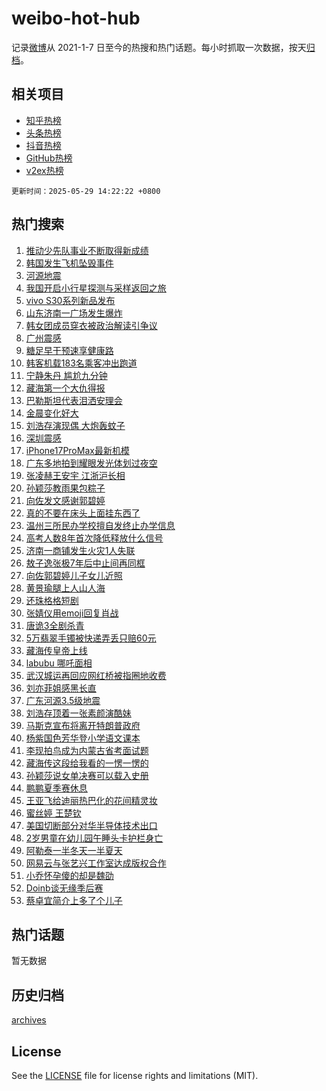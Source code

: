 # weibo-hot-hub

记录[微博](https://www.weibo.com)从 2021-1-7 日至今的热搜和热门话题。每小时抓取一次数据，按天[归档](archives)。

## 相关项目

- [知乎热榜](https://github.com/lonnyzhang423/zhihu-hot-hub)
- [头条热榜](https://github.com/lonnyzhang423/toutiao-hot-hub)
- [抖音热榜](https://github.com/lonnyzhang423/douyin-hot-hub)
- [GitHub热榜](https://github.com/lonnyzhang423/github-hot-hub)
- [v2ex热榜](https://github.com/lonnyzhang423/v2ex-hot-hub)


`更新时间：2025-05-29 14:22:22 +0800`

## 热门搜索

1. [推动少先队事业不断取得新成绩](https://m.weibo.cn/search?containerid=100103type%3D1%26t%3D10%26q%3D%23%E6%8E%A8%E5%8A%A8%E5%B0%91%E5%85%88%E9%98%9F%E4%BA%8B%E4%B8%9A%E4%B8%8D%E6%96%AD%E5%8F%96%E5%BE%97%E6%96%B0%E6%88%90%E7%BB%A9%23&stream_entry_id=51&isnewpage=1&extparam=seat%3D1%26q%3D%2523%25E6%258E%25A8%25E5%258A%25A8%25E5%25B0%2591%25E5%2585%2588%25E9%2598%259F%25E4%25BA%258B%25E4%25B8%259A%25E4%25B8%258D%25E6%2596%25AD%25E5%258F%2596%25E5%25BE%2597%25E6%2596%25B0%25E6%2588%2590%25E7%25BB%25A9%2523%26stream_entry_id%3D51%26c_type%3D51%26dgr%3D0%26cate%3D10103%26filter_type%3Drealtimehot%26pos%3D0%26display_time%3D1748499740%26pre_seqid%3D17484997408710379544847)
1. [韩国发生飞机坠毁事件](https://m.weibo.cn/search?containerid=100103type%3D1%26t%3D10%26q%3D%23%E9%9F%A9%E5%9B%BD%E5%8F%91%E7%94%9F%E9%A3%9E%E6%9C%BA%E5%9D%A0%E6%AF%81%E4%BA%8B%E4%BB%B6%23&stream_entry_id=31&isnewpage=1&extparam=seat%3D1%26flag%3D1%26stream_entry_id%3D31%26lcate%3D5001%26realpos%3D1%26q%3D%2523%25E9%259F%25A9%25E5%259B%25BD%25E5%258F%2591%25E7%2594%259F%25E9%25A3%259E%25E6%259C%25BA%25E5%259D%25A0%25E6%25AF%2581%25E4%25BA%258B%25E4%25BB%25B6%2523%26dgr%3D0%26c_type%3D31%26filter_type%3Drealtimehot%26cate%3D5001%26band_rank%3D1%26pos%3D0%26display_time%3D1748499740%26pre_seqid%3D17484997408710379544847)
1. [河源地震](https://m.weibo.cn/search?containerid=100103type%3D1%26t%3D10%26q%3D%E6%B2%B3%E6%BA%90%E5%9C%B0%E9%9C%87&stream_entry_id=31&isnewpage=1&extparam=seat%3D1%26flag%3D1%26stream_entry_id%3D31%26lcate%3D5001%26realpos%3D2%26q%3D%25E6%25B2%25B3%25E6%25BA%2590%25E5%259C%25B0%25E9%259C%2587%26dgr%3D0%26c_type%3D31%26filter_type%3Drealtimehot%26cate%3D5001%26band_rank%3D2%26pos%3D1%26display_time%3D1748499740%26pre_seqid%3D17484997408710379544847)
1. [我国开启小行星探测与采样返回之旅](https://m.weibo.cn/search?containerid=100103type%3D1%26t%3D10%26q%3D%23%E6%88%91%E5%9B%BD%E5%BC%80%E5%90%AF%E5%B0%8F%E8%A1%8C%E6%98%9F%E6%8E%A2%E6%B5%8B%E4%B8%8E%E9%87%87%E6%A0%B7%E8%BF%94%E5%9B%9E%E4%B9%8B%E6%97%85%23&stream_entry_id=31&isnewpage=1&extparam=seat%3D1%26flag%3D0%26stream_entry_id%3D31%26lcate%3D5001%26realpos%3D3%26q%3D%2523%25E6%2588%2591%25E5%259B%25BD%25E5%25BC%2580%25E5%2590%25AF%25E5%25B0%258F%25E8%25A1%258C%25E6%2598%259F%25E6%258E%25A2%25E6%25B5%258B%25E4%25B8%258E%25E9%2587%2587%25E6%25A0%25B7%25E8%25BF%2594%25E5%259B%259E%25E4%25B9%258B%25E6%2597%2585%2523%26dgr%3D0%26c_type%3D31%26filter_type%3Drealtimehot%26cate%3D5001%26band_rank%3D3%26pos%3D2%26display_time%3D1748499740%26pre_seqid%3D17484997408710379544847)
1. [vivo S30系列新品发布](https://m.weibo.cn/search?containerid=100103type%3D1%26t%3D10%26q%3Dvivo+S30%E7%B3%BB%E5%88%97%E6%96%B0%E5%93%81%E5%8F%91%E5%B8%83&stream_entry_id=31&isnewpage=1&extparam=seat%3D1%26band_rank%3D4%26stream_entry_id%3D31%26lcate%3D5001%26is_ad_pos%3D1%26filter_type%3Drealtimehot%26dgr%3D0%26c_type%3D31%26adid%3D287639%26cate%3D5001%26q%3Dvivo%2520S30%25E7%25B3%25BB%25E5%2588%2597%25E6%2596%25B0%25E5%2593%2581%25E5%258F%2591%25E5%25B8%2583%26pos%3D3%26display_time%3D1748499740%26pre_seqid%3D17484997408710379544847)
1. [山东济南一广场发生爆炸](https://m.weibo.cn/search?containerid=100103type%3D1%26t%3D10%26q%3D%23%E5%B1%B1%E4%B8%9C%E6%B5%8E%E5%8D%97%E4%B8%80%E5%B9%BF%E5%9C%BA%E5%8F%91%E7%94%9F%E7%88%86%E7%82%B8%23&stream_entry_id=31&isnewpage=1&extparam=seat%3D1%26flag%3D0%26stream_entry_id%3D31%26lcate%3D5001%26realpos%3D4%26q%3D%2523%25E5%25B1%25B1%25E4%25B8%259C%25E6%25B5%258E%25E5%258D%2597%25E4%25B8%2580%25E5%25B9%25BF%25E5%259C%25BA%25E5%258F%2591%25E7%2594%259F%25E7%2588%2586%25E7%2582%25B8%2523%26dgr%3D0%26c_type%3D31%26filter_type%3Drealtimehot%26cate%3D5001%26band_rank%3D4%26pos%3D4%26display_time%3D1748499740%26pre_seqid%3D17484997408710379544847)
1. [韩女团成员穿衣被政治解读引争议](https://m.weibo.cn/search?containerid=100103type%3D1%26t%3D10%26q%3D%23%E9%9F%A9%E5%A5%B3%E5%9B%A2%E6%88%90%E5%91%98%E7%A9%BF%E8%A1%A3%E8%A2%AB%E6%94%BF%E6%B2%BB%E8%A7%A3%E8%AF%BB%E5%BC%95%E4%BA%89%E8%AE%AE%23&stream_entry_id=31&isnewpage=1&extparam=seat%3D1%26flag%3D0%26stream_entry_id%3D31%26lcate%3D5001%26realpos%3D5%26q%3D%2523%25E9%259F%25A9%25E5%25A5%25B3%25E5%259B%25A2%25E6%2588%2590%25E5%2591%2598%25E7%25A9%25BF%25E8%25A1%25A3%25E8%25A2%25AB%25E6%2594%25BF%25E6%25B2%25BB%25E8%25A7%25A3%25E8%25AF%25BB%25E5%25BC%2595%25E4%25BA%2589%25E8%25AE%25AE%2523%26dgr%3D0%26c_type%3D31%26filter_type%3Drealtimehot%26cate%3D5001%26band_rank%3D5%26pos%3D5%26display_time%3D1748499740%26pre_seqid%3D17484997408710379544847)
1. [广州震感](https://m.weibo.cn/search?containerid=100103type%3D1%26t%3D10%26q%3D%E5%B9%BF%E5%B7%9E%E9%9C%87%E6%84%9F&stream_entry_id=31&isnewpage=1&extparam=seat%3D1%26flag%3D1%26stream_entry_id%3D31%26lcate%3D5001%26realpos%3D6%26q%3D%25E5%25B9%25BF%25E5%25B7%259E%25E9%259C%2587%25E6%2584%259F%26dgr%3D0%26c_type%3D31%26filter_type%3Drealtimehot%26cate%3D5001%26band_rank%3D6%26pos%3D6%26display_time%3D1748499740%26pre_seqid%3D17484997408710379544847)
1. [糖足早干预速享健康路](https://m.weibo.cn/search?containerid=100103type%3D1%26t%3D10%26q%3D%23%E7%B3%96%E8%B6%B3%E6%97%A9%E5%B9%B2%E9%A2%84%E9%80%9F%E4%BA%AB%E5%81%A5%E5%BA%B7%E8%B7%AF%23&stream_entry_id=31&isnewpage=1&extparam=seat%3D1%26band_rank%3D7%26stream_entry_id%3D31%26lcate%3D5001%26is_ad_pos%3D1%26filter_type%3Drealtimehot%26dgr%3D0%26c_type%3D31%26adid%3D287637%26q%3D%2523%25E7%25B3%2596%25E8%25B6%25B3%25E6%2597%25A9%25E5%25B9%25B2%25E9%25A2%2584%25E9%2580%259F%25E4%25BA%25AB%25E5%2581%25A5%25E5%25BA%25B7%25E8%25B7%25AF%2523%26cate%3D5001%26topic_ad%3D1%26pos%3D7%26display_time%3D1748499740%26pre_seqid%3D17484997408710379544847)
1. [韩客机载183名乘客冲出跑道](https://m.weibo.cn/search?containerid=100103type%3D1%26t%3D10%26q%3D%23%E9%9F%A9%E5%AE%A2%E6%9C%BA%E8%BD%BD183%E5%90%8D%E4%B9%98%E5%AE%A2%E5%86%B2%E5%87%BA%E8%B7%91%E9%81%93%23&stream_entry_id=31&isnewpage=1&extparam=seat%3D1%26flag%3D1%26stream_entry_id%3D31%26lcate%3D5001%26realpos%3D7%26q%3D%2523%25E9%259F%25A9%25E5%25AE%25A2%25E6%259C%25BA%25E8%25BD%25BD183%25E5%2590%258D%25E4%25B9%2598%25E5%25AE%25A2%25E5%2586%25B2%25E5%2587%25BA%25E8%25B7%2591%25E9%2581%2593%2523%26dgr%3D0%26c_type%3D31%26filter_type%3Drealtimehot%26cate%3D5001%26band_rank%3D7%26pos%3D8%26display_time%3D1748499740%26pre_seqid%3D17484997408710379544847)
1. [宁静朱丹 尴尬九分钟](https://m.weibo.cn/search?containerid=100103type%3D1%26t%3D10%26q%3D%E5%AE%81%E9%9D%99%E6%9C%B1%E4%B8%B9+%E5%B0%B4%E5%B0%AC%E4%B9%9D%E5%88%86%E9%92%9F&stream_entry_id=31&isnewpage=1&extparam=seat%3D1%26flag%3D2%26stream_entry_id%3D31%26lcate%3D5001%26realpos%3D8%26q%3D%25E5%25AE%2581%25E9%259D%2599%25E6%259C%25B1%25E4%25B8%25B9%2520%25E5%25B0%25B4%25E5%25B0%25AC%25E4%25B9%259D%25E5%2588%2586%25E9%2592%259F%26dgr%3D0%26c_type%3D31%26filter_type%3Drealtimehot%26cate%3D5001%26band_rank%3D8%26pos%3D9%26display_time%3D1748499740%26pre_seqid%3D17484997408710379544847)
1. [藏海第一个大仇得报](https://m.weibo.cn/search?containerid=100103type%3D1%26t%3D10%26q%3D%23%E8%97%8F%E6%B5%B7%E7%AC%AC%E4%B8%80%E4%B8%AA%E5%A4%A7%E4%BB%87%E5%BE%97%E6%8A%A5%23&stream_entry_id=31&isnewpage=1&extparam=seat%3D1%26flag%3D0%26stream_entry_id%3D31%26lcate%3D5001%26realpos%3D9%26q%3D%2523%25E8%2597%258F%25E6%25B5%25B7%25E7%25AC%25AC%25E4%25B8%2580%25E4%25B8%25AA%25E5%25A4%25A7%25E4%25BB%2587%25E5%25BE%2597%25E6%258A%25A5%2523%26dgr%3D0%26c_type%3D31%26filter_type%3Drealtimehot%26cate%3D5001%26band_rank%3D9%26pos%3D10%26display_time%3D1748499740%26pre_seqid%3D17484997408710379544847)
1. [巴勒斯坦代表泪洒安理会](https://m.weibo.cn/search?containerid=100103type%3D1%26t%3D10%26q%3D%23%E5%B7%B4%E5%8B%92%E6%96%AF%E5%9D%A6%E4%BB%A3%E8%A1%A8%E6%B3%AA%E6%B4%92%E5%AE%89%E7%90%86%E4%BC%9A%23&stream_entry_id=31&isnewpage=1&extparam=seat%3D1%26flag%3D1%26stream_entry_id%3D31%26lcate%3D5001%26realpos%3D10%26q%3D%2523%25E5%25B7%25B4%25E5%258B%2592%25E6%2596%25AF%25E5%259D%25A6%25E4%25BB%25A3%25E8%25A1%25A8%25E6%25B3%25AA%25E6%25B4%2592%25E5%25AE%2589%25E7%2590%2586%25E4%25BC%259A%2523%26dgr%3D0%26c_type%3D31%26filter_type%3Drealtimehot%26cate%3D5001%26band_rank%3D10%26pos%3D11%26display_time%3D1748499740%26pre_seqid%3D17484997408710379544847)
1. [金晨变化好大](https://m.weibo.cn/search?containerid=100103type%3D1%26t%3D10%26q%3D%23%E9%87%91%E6%99%A8%E5%8F%98%E5%8C%96%E5%A5%BD%E5%A4%A7%23&stream_entry_id=31&isnewpage=1&extparam=seat%3D1%26flag%3D1%26stream_entry_id%3D31%26lcate%3D5001%26realpos%3D11%26q%3D%2523%25E9%2587%2591%25E6%2599%25A8%25E5%258F%2598%25E5%258C%2596%25E5%25A5%25BD%25E5%25A4%25A7%2523%26dgr%3D0%26c_type%3D31%26filter_type%3Drealtimehot%26cate%3D5001%26band_rank%3D11%26pos%3D12%26display_time%3D1748499740%26pre_seqid%3D17484997408710379544847)
1. [刘浩存演现偶 大炮轰蚊子](https://m.weibo.cn/search?containerid=100103type%3D1%26t%3D10%26q%3D%E5%88%98%E6%B5%A9%E5%AD%98%E6%BC%94%E7%8E%B0%E5%81%B6+%E5%A4%A7%E7%82%AE%E8%BD%B0%E8%9A%8A%E5%AD%90&stream_entry_id=31&isnewpage=1&extparam=seat%3D1%26flag%3D2%26stream_entry_id%3D31%26lcate%3D5001%26realpos%3D12%26q%3D%25E5%2588%2598%25E6%25B5%25A9%25E5%25AD%2598%25E6%25BC%2594%25E7%258E%25B0%25E5%2581%25B6%2520%25E5%25A4%25A7%25E7%2582%25AE%25E8%25BD%25B0%25E8%259A%258A%25E5%25AD%2590%26dgr%3D0%26c_type%3D31%26filter_type%3Drealtimehot%26cate%3D5001%26band_rank%3D12%26pos%3D13%26display_time%3D1748499740%26pre_seqid%3D17484997408710379544847)
1. [深圳震感](https://m.weibo.cn/search?containerid=100103type%3D1%26t%3D10%26q%3D%E6%B7%B1%E5%9C%B3%E9%9C%87%E6%84%9F&stream_entry_id=31&isnewpage=1&extparam=seat%3D1%26flag%3D1%26stream_entry_id%3D31%26lcate%3D5001%26realpos%3D13%26q%3D%25E6%25B7%25B1%25E5%259C%25B3%25E9%259C%2587%25E6%2584%259F%26dgr%3D0%26c_type%3D31%26filter_type%3Drealtimehot%26cate%3D5001%26band_rank%3D13%26pos%3D14%26display_time%3D1748499740%26pre_seqid%3D17484997408710379544847)
1. [iPhone17ProMax最新机模](https://m.weibo.cn/search?containerid=100103type%3D1%26t%3D10%26q%3D%23iPhone17ProMax%E6%9C%80%E6%96%B0%E6%9C%BA%E6%A8%A1%23&stream_entry_id=31&isnewpage=1&extparam=seat%3D1%26flag%3D2%26stream_entry_id%3D31%26lcate%3D5001%26realpos%3D14%26q%3D%2523iPhone17ProMax%25E6%259C%2580%25E6%2596%25B0%25E6%259C%25BA%25E6%25A8%25A1%2523%26dgr%3D0%26c_type%3D31%26filter_type%3Drealtimehot%26cate%3D5001%26band_rank%3D14%26pos%3D15%26display_time%3D1748499740%26pre_seqid%3D17484997408710379544847)
1. [广东多地拍到耀眼发光体划过夜空](https://m.weibo.cn/search?containerid=100103type%3D1%26t%3D10%26q%3D%23%E5%B9%BF%E4%B8%9C%E5%A4%9A%E5%9C%B0%E6%8B%8D%E5%88%B0%E8%80%80%E7%9C%BC%E5%8F%91%E5%85%89%E4%BD%93%E5%88%92%E8%BF%87%E5%A4%9C%E7%A9%BA%23&stream_entry_id=31&isnewpage=1&extparam=seat%3D1%26flag%3D1%26stream_entry_id%3D31%26lcate%3D5001%26realpos%3D15%26q%3D%2523%25E5%25B9%25BF%25E4%25B8%259C%25E5%25A4%259A%25E5%259C%25B0%25E6%258B%258D%25E5%2588%25B0%25E8%2580%2580%25E7%259C%25BC%25E5%258F%2591%25E5%2585%2589%25E4%25BD%2593%25E5%2588%2592%25E8%25BF%2587%25E5%25A4%259C%25E7%25A9%25BA%2523%26dgr%3D0%26c_type%3D31%26filter_type%3Drealtimehot%26cate%3D5001%26band_rank%3D15%26pos%3D16%26display_time%3D1748499740%26pre_seqid%3D17484997408710379544847)
1. [张凌赫王安宇 江浙沪长相](https://m.weibo.cn/search?containerid=100103type%3D1%26t%3D10%26q%3D%E5%BC%A0%E5%87%8C%E8%B5%AB%E7%8E%8B%E5%AE%89%E5%AE%87+%E6%B1%9F%E6%B5%99%E6%B2%AA%E9%95%BF%E7%9B%B8&stream_entry_id=31&isnewpage=1&extparam=seat%3D1%26flag%3D1%26stream_entry_id%3D31%26lcate%3D5001%26realpos%3D16%26q%3D%25E5%25BC%25A0%25E5%2587%258C%25E8%25B5%25AB%25E7%258E%258B%25E5%25AE%2589%25E5%25AE%2587%2520%25E6%25B1%259F%25E6%25B5%2599%25E6%25B2%25AA%25E9%2595%25BF%25E7%259B%25B8%26dgr%3D0%26c_type%3D31%26filter_type%3Drealtimehot%26cate%3D5001%26band_rank%3D16%26pos%3D17%26display_time%3D1748499740%26pre_seqid%3D17484997408710379544847)
1. [孙颖莎教雨果包粽子](https://m.weibo.cn/search?containerid=100103type%3D1%26t%3D10%26q%3D%23%E5%AD%99%E9%A2%96%E8%8E%8E%E6%95%99%E9%9B%A8%E6%9E%9C%E5%8C%85%E7%B2%BD%E5%AD%90%23&stream_entry_id=31&isnewpage=1&extparam=seat%3D1%26flag%3D1%26stream_entry_id%3D31%26lcate%3D5001%26realpos%3D17%26q%3D%2523%25E5%25AD%2599%25E9%25A2%2596%25E8%258E%258E%25E6%2595%2599%25E9%259B%25A8%25E6%259E%259C%25E5%258C%2585%25E7%25B2%25BD%25E5%25AD%2590%2523%26dgr%3D0%26c_type%3D31%26filter_type%3Drealtimehot%26cate%3D5001%26band_rank%3D17%26pos%3D18%26display_time%3D1748499740%26pre_seqid%3D17484997408710379544847)
1. [向佐发文感谢郭碧婷](https://m.weibo.cn/search?containerid=100103type%3D1%26t%3D10%26q%3D%E5%90%91%E4%BD%90%E5%8F%91%E6%96%87%E6%84%9F%E8%B0%A2%E9%83%AD%E7%A2%A7%E5%A9%B7&stream_entry_id=31&isnewpage=1&extparam=seat%3D1%26flag%3D0%26stream_entry_id%3D31%26lcate%3D5001%26realpos%3D18%26q%3D%25E5%2590%2591%25E4%25BD%2590%25E5%258F%2591%25E6%2596%2587%25E6%2584%259F%25E8%25B0%25A2%25E9%2583%25AD%25E7%25A2%25A7%25E5%25A9%25B7%26dgr%3D0%26c_type%3D31%26filter_type%3Drealtimehot%26cate%3D5001%26band_rank%3D18%26pos%3D19%26display_time%3D1748499740%26pre_seqid%3D17484997408710379544847)
1. [真的不要在床头上面挂东西了](https://m.weibo.cn/search?containerid=100103type%3D1%26t%3D10%26q%3D%E7%9C%9F%E7%9A%84%E4%B8%8D%E8%A6%81%E5%9C%A8%E5%BA%8A%E5%A4%B4%E4%B8%8A%E9%9D%A2%E6%8C%82%E4%B8%9C%E8%A5%BF%E4%BA%86&stream_entry_id=31&isnewpage=1&extparam=seat%3D1%26flag%3D1%26stream_entry_id%3D31%26lcate%3D5001%26realpos%3D19%26q%3D%25E7%259C%259F%25E7%259A%2584%25E4%25B8%258D%25E8%25A6%2581%25E5%259C%25A8%25E5%25BA%258A%25E5%25A4%25B4%25E4%25B8%258A%25E9%259D%25A2%25E6%258C%2582%25E4%25B8%259C%25E8%25A5%25BF%25E4%25BA%2586%26dgr%3D0%26c_type%3D31%26filter_type%3Drealtimehot%26cate%3D5001%26band_rank%3D19%26pos%3D20%26display_time%3D1748499740%26pre_seqid%3D17484997408710379544847)
1. [温州三所民办学校擅自发终止办学信息](https://m.weibo.cn/search?containerid=100103type%3D1%26t%3D10%26q%3D%23%E6%B8%A9%E5%B7%9E%E4%B8%89%E6%89%80%E6%B0%91%E5%8A%9E%E5%AD%A6%E6%A0%A1%E6%93%85%E8%87%AA%E5%8F%91%E7%BB%88%E6%AD%A2%E5%8A%9E%E5%AD%A6%E4%BF%A1%E6%81%AF%23&stream_entry_id=31&isnewpage=1&extparam=seat%3D1%26flag%3D1%26stream_entry_id%3D31%26lcate%3D5001%26realpos%3D20%26q%3D%2523%25E6%25B8%25A9%25E5%25B7%259E%25E4%25B8%2589%25E6%2589%2580%25E6%25B0%2591%25E5%258A%259E%25E5%25AD%25A6%25E6%25A0%25A1%25E6%2593%2585%25E8%2587%25AA%25E5%258F%2591%25E7%25BB%2588%25E6%25AD%25A2%25E5%258A%259E%25E5%25AD%25A6%25E4%25BF%25A1%25E6%2581%25AF%2523%26dgr%3D0%26c_type%3D31%26filter_type%3Drealtimehot%26cate%3D5001%26band_rank%3D20%26pos%3D21%26display_time%3D1748499740%26pre_seqid%3D17484997408710379544847)
1. [高考人数8年首次降低释放什么信号](https://m.weibo.cn/search?containerid=100103type%3D1%26t%3D10%26q%3D%23%E9%AB%98%E8%80%83%E4%BA%BA%E6%95%B08%E5%B9%B4%E9%A6%96%E6%AC%A1%E9%99%8D%E4%BD%8E%E9%87%8A%E6%94%BE%E4%BB%80%E4%B9%88%E4%BF%A1%E5%8F%B7%23&stream_entry_id=31&isnewpage=1&extparam=seat%3D1%26flag%3D0%26stream_entry_id%3D31%26lcate%3D5001%26realpos%3D21%26q%3D%2523%25E9%25AB%2598%25E8%2580%2583%25E4%25BA%25BA%25E6%2595%25B08%25E5%25B9%25B4%25E9%25A6%2596%25E6%25AC%25A1%25E9%2599%258D%25E4%25BD%258E%25E9%2587%258A%25E6%2594%25BE%25E4%25BB%2580%25E4%25B9%2588%25E4%25BF%25A1%25E5%258F%25B7%2523%26dgr%3D0%26c_type%3D31%26filter_type%3Drealtimehot%26cate%3D5001%26band_rank%3D21%26pos%3D22%26display_time%3D1748499740%26pre_seqid%3D17484997408710379544847)
1. [济南一商铺发生火灾1人失联](https://m.weibo.cn/search?containerid=100103type%3D1%26t%3D10%26q%3D%23%E6%B5%8E%E5%8D%97%E4%B8%80%E5%95%86%E9%93%BA%E5%8F%91%E7%94%9F%E7%81%AB%E7%81%BE1%E4%BA%BA%E5%A4%B1%E8%81%94%23&stream_entry_id=31&isnewpage=1&extparam=seat%3D1%26flag%3D1%26stream_entry_id%3D31%26lcate%3D5001%26realpos%3D22%26q%3D%2523%25E6%25B5%258E%25E5%258D%2597%25E4%25B8%2580%25E5%2595%2586%25E9%2593%25BA%25E5%258F%2591%25E7%2594%259F%25E7%2581%25AB%25E7%2581%25BE1%25E4%25BA%25BA%25E5%25A4%25B1%25E8%2581%2594%2523%26dgr%3D0%26c_type%3D31%26filter_type%3Drealtimehot%26cate%3D5001%26band_rank%3D22%26pos%3D23%26display_time%3D1748499740%26pre_seqid%3D17484997408710379544847)
1. [敖子逸张极7年后中止间再同框](https://m.weibo.cn/search?containerid=100103type%3D1%26t%3D10%26q%3D%E6%95%96%E5%AD%90%E9%80%B8%E5%BC%A0%E6%9E%817%E5%B9%B4%E5%90%8E%E4%B8%AD%E6%AD%A2%E9%97%B4%E5%86%8D%E5%90%8C%E6%A1%86&stream_entry_id=31&isnewpage=1&extparam=seat%3D1%26flag%3D1%26stream_entry_id%3D31%26lcate%3D5001%26realpos%3D23%26q%3D%25E6%2595%2596%25E5%25AD%2590%25E9%2580%25B8%25E5%25BC%25A0%25E6%259E%25817%25E5%25B9%25B4%25E5%2590%258E%25E4%25B8%25AD%25E6%25AD%25A2%25E9%2597%25B4%25E5%2586%258D%25E5%2590%258C%25E6%25A1%2586%26dgr%3D0%26c_type%3D31%26filter_type%3Drealtimehot%26cate%3D5001%26band_rank%3D23%26pos%3D24%26display_time%3D1748499740%26pre_seqid%3D17484997408710379544847)
1. [向佐郭碧婷儿子女儿近照](https://m.weibo.cn/search?containerid=100103type%3D1%26t%3D10%26q%3D%E5%90%91%E4%BD%90%E9%83%AD%E7%A2%A7%E5%A9%B7%E5%84%BF%E5%AD%90%E5%A5%B3%E5%84%BF%E8%BF%91%E7%85%A7&stream_entry_id=31&isnewpage=1&extparam=seat%3D1%26flag%3D1%26stream_entry_id%3D31%26lcate%3D5001%26realpos%3D24%26q%3D%25E5%2590%2591%25E4%25BD%2590%25E9%2583%25AD%25E7%25A2%25A7%25E5%25A9%25B7%25E5%2584%25BF%25E5%25AD%2590%25E5%25A5%25B3%25E5%2584%25BF%25E8%25BF%2591%25E7%2585%25A7%26dgr%3D0%26c_type%3D31%26filter_type%3Drealtimehot%26cate%3D5001%26band_rank%3D24%26pos%3D25%26display_time%3D1748499740%26pre_seqid%3D17484997408710379544847)
1. [黄景瑜腿上人山人海](https://m.weibo.cn/search?containerid=100103type%3D1%26t%3D10%26q%3D%E9%BB%84%E6%99%AF%E7%91%9C%E8%85%BF%E4%B8%8A%E4%BA%BA%E5%B1%B1%E4%BA%BA%E6%B5%B7&stream_entry_id=31&isnewpage=1&extparam=seat%3D1%26flag%3D1%26stream_entry_id%3D31%26lcate%3D5001%26realpos%3D25%26q%3D%25E9%25BB%2584%25E6%2599%25AF%25E7%2591%259C%25E8%2585%25BF%25E4%25B8%258A%25E4%25BA%25BA%25E5%25B1%25B1%25E4%25BA%25BA%25E6%25B5%25B7%26dgr%3D0%26c_type%3D31%26filter_type%3Drealtimehot%26cate%3D5001%26band_rank%3D25%26pos%3D26%26display_time%3D1748499740%26pre_seqid%3D17484997408710379544847)
1. [还珠格格短剧](https://m.weibo.cn/search?containerid=100103type%3D1%26t%3D10%26q%3D%E8%BF%98%E7%8F%A0%E6%A0%BC%E6%A0%BC%E7%9F%AD%E5%89%A7&stream_entry_id=31&isnewpage=1&extparam=seat%3D1%26flag%3D0%26stream_entry_id%3D31%26lcate%3D5001%26realpos%3D26%26q%3D%25E8%25BF%2598%25E7%258F%25A0%25E6%25A0%25BC%25E6%25A0%25BC%25E7%259F%25AD%25E5%2589%25A7%26dgr%3D0%26c_type%3D31%26filter_type%3Drealtimehot%26cate%3D5001%26band_rank%3D26%26pos%3D27%26display_time%3D1748499740%26pre_seqid%3D17484997408710379544847)
1. [张婧仪用emoji回复肖战](https://m.weibo.cn/search?containerid=100103type%3D1%26t%3D10%26q%3D%23%E5%BC%A0%E5%A9%A7%E4%BB%AA%E7%94%A8emoji%E5%9B%9E%E5%A4%8D%E8%82%96%E6%88%98%23&stream_entry_id=31&isnewpage=1&extparam=seat%3D1%26flag%3D0%26stream_entry_id%3D31%26lcate%3D5001%26realpos%3D27%26q%3D%2523%25E5%25BC%25A0%25E5%25A9%25A7%25E4%25BB%25AA%25E7%2594%25A8emoji%25E5%259B%259E%25E5%25A4%258D%25E8%2582%2596%25E6%2588%2598%2523%26dgr%3D0%26c_type%3D31%26filter_type%3Drealtimehot%26cate%3D5001%26band_rank%3D27%26pos%3D28%26display_time%3D1748499740%26pre_seqid%3D17484997408710379544847)
1. [唐诡3全剧杀青](https://m.weibo.cn/search?containerid=100103type%3D1%26t%3D10%26q%3D%23%E5%94%90%E8%AF%A13%E5%85%A8%E5%89%A7%E6%9D%80%E9%9D%92%23&stream_entry_id=31&isnewpage=1&extparam=seat%3D1%26flag%3D1%26stream_entry_id%3D31%26lcate%3D5001%26realpos%3D28%26q%3D%2523%25E5%2594%2590%25E8%25AF%25A13%25E5%2585%25A8%25E5%2589%25A7%25E6%259D%2580%25E9%259D%2592%2523%26dgr%3D0%26c_type%3D31%26filter_type%3Drealtimehot%26cate%3D5001%26band_rank%3D28%26pos%3D29%26display_time%3D1748499740%26pre_seqid%3D17484997408710379544847)
1. [5万翡翠手镯被快递弄丢只赔60元](https://m.weibo.cn/search?containerid=100103type%3D1%26t%3D10%26q%3D%235%E4%B8%87%E7%BF%A1%E7%BF%A0%E6%89%8B%E9%95%AF%E8%A2%AB%E5%BF%AB%E9%80%92%E5%BC%84%E4%B8%A2%E5%8F%AA%E8%B5%9460%E5%85%83%23&stream_entry_id=31&isnewpage=1&extparam=seat%3D1%26flag%3D1%26stream_entry_id%3D31%26lcate%3D5001%26realpos%3D29%26q%3D%25235%25E4%25B8%2587%25E7%25BF%25A1%25E7%25BF%25A0%25E6%2589%258B%25E9%2595%25AF%25E8%25A2%25AB%25E5%25BF%25AB%25E9%2580%2592%25E5%25BC%2584%25E4%25B8%25A2%25E5%258F%25AA%25E8%25B5%259460%25E5%2585%2583%2523%26dgr%3D0%26c_type%3D31%26filter_type%3Drealtimehot%26cate%3D5001%26band_rank%3D29%26pos%3D30%26display_time%3D1748499740%26pre_seqid%3D17484997408710379544847)
1. [藏海传皇帝上线](https://m.weibo.cn/search?containerid=100103type%3D1%26t%3D10%26q%3D%23%E8%97%8F%E6%B5%B7%E4%BC%A0%E7%9A%87%E5%B8%9D%E4%B8%8A%E7%BA%BF%23&stream_entry_id=31&isnewpage=1&extparam=seat%3D1%26flag%3D1%26stream_entry_id%3D31%26lcate%3D5001%26realpos%3D30%26q%3D%2523%25E8%2597%258F%25E6%25B5%25B7%25E4%25BC%25A0%25E7%259A%2587%25E5%25B8%259D%25E4%25B8%258A%25E7%25BA%25BF%2523%26dgr%3D0%26c_type%3D31%26filter_type%3Drealtimehot%26cate%3D5001%26band_rank%3D30%26pos%3D31%26display_time%3D1748499740%26pre_seqid%3D17484997408710379544847)
1. [labubu 哪吒面相](https://m.weibo.cn/search?containerid=100103type%3D1%26t%3D10%26q%3Dlabubu+%E5%93%AA%E5%90%92%E9%9D%A2%E7%9B%B8&stream_entry_id=31&isnewpage=1&extparam=seat%3D1%26flag%3D0%26stream_entry_id%3D31%26lcate%3D5001%26realpos%3D31%26q%3Dlabubu%2520%25E5%2593%25AA%25E5%2590%2592%25E9%259D%25A2%25E7%259B%25B8%26dgr%3D0%26c_type%3D31%26filter_type%3Drealtimehot%26cate%3D5001%26band_rank%3D31%26pos%3D32%26display_time%3D1748499740%26pre_seqid%3D17484997408710379544847)
1. [武汉城运再回应网红桥被指圈地收费](https://m.weibo.cn/search?containerid=100103type%3D1%26t%3D10%26q%3D%23%E6%AD%A6%E6%B1%89%E5%9F%8E%E8%BF%90%E5%86%8D%E5%9B%9E%E5%BA%94%E7%BD%91%E7%BA%A2%E6%A1%A5%E8%A2%AB%E6%8C%87%E5%9C%88%E5%9C%B0%E6%94%B6%E8%B4%B9%23&stream_entry_id=31&isnewpage=1&extparam=seat%3D1%26flag%3D1%26stream_entry_id%3D31%26lcate%3D5001%26realpos%3D32%26q%3D%2523%25E6%25AD%25A6%25E6%25B1%2589%25E5%259F%258E%25E8%25BF%2590%25E5%2586%258D%25E5%259B%259E%25E5%25BA%2594%25E7%25BD%2591%25E7%25BA%25A2%25E6%25A1%25A5%25E8%25A2%25AB%25E6%258C%2587%25E5%259C%2588%25E5%259C%25B0%25E6%2594%25B6%25E8%25B4%25B9%2523%26dgr%3D0%26c_type%3D31%26filter_type%3Drealtimehot%26cate%3D5001%26band_rank%3D32%26pos%3D33%26display_time%3D1748499740%26pre_seqid%3D17484997408710379544847)
1. [刘亦菲姐感黑长直](https://m.weibo.cn/search?containerid=100103type%3D1%26t%3D10%26q%3D%23%E5%88%98%E4%BA%A6%E8%8F%B2%E5%A7%90%E6%84%9F%E9%BB%91%E9%95%BF%E7%9B%B4%23&stream_entry_id=31&isnewpage=1&extparam=seat%3D1%26flag%3D1%26stream_entry_id%3D31%26lcate%3D5001%26realpos%3D33%26q%3D%2523%25E5%2588%2598%25E4%25BA%25A6%25E8%258F%25B2%25E5%25A7%2590%25E6%2584%259F%25E9%25BB%2591%25E9%2595%25BF%25E7%259B%25B4%2523%26dgr%3D0%26c_type%3D31%26filter_type%3Drealtimehot%26cate%3D5001%26band_rank%3D33%26pos%3D34%26display_time%3D1748499740%26pre_seqid%3D17484997408710379544847)
1. [广东河源3.5级地震](https://m.weibo.cn/search?containerid=100103type%3D1%26t%3D10%26q%3D%23%E5%B9%BF%E4%B8%9C%E6%B2%B3%E6%BA%903.5%E7%BA%A7%E5%9C%B0%E9%9C%87%23&stream_entry_id=31&isnewpage=1&extparam=seat%3D1%26flag%3D1%26stream_entry_id%3D31%26lcate%3D5001%26realpos%3D34%26q%3D%2523%25E5%25B9%25BF%25E4%25B8%259C%25E6%25B2%25B3%25E6%25BA%25903.5%25E7%25BA%25A7%25E5%259C%25B0%25E9%259C%2587%2523%26dgr%3D0%26c_type%3D31%26filter_type%3Drealtimehot%26cate%3D5001%26band_rank%3D34%26pos%3D35%26display_time%3D1748499740%26pre_seqid%3D17484997408710379544847)
1. [刘浩存顶着一张素颜演酷妹](https://m.weibo.cn/search?containerid=100103type%3D1%26t%3D10%26q%3D%E5%88%98%E6%B5%A9%E5%AD%98%E9%A1%B6%E7%9D%80%E4%B8%80%E5%BC%A0%E7%B4%A0%E9%A2%9C%E6%BC%94%E9%85%B7%E5%A6%B9&stream_entry_id=31&isnewpage=1&extparam=seat%3D1%26flag%3D0%26stream_entry_id%3D31%26lcate%3D5001%26realpos%3D35%26q%3D%25E5%2588%2598%25E6%25B5%25A9%25E5%25AD%2598%25E9%25A1%25B6%25E7%259D%2580%25E4%25B8%2580%25E5%25BC%25A0%25E7%25B4%25A0%25E9%25A2%259C%25E6%25BC%2594%25E9%2585%25B7%25E5%25A6%25B9%26dgr%3D0%26c_type%3D31%26filter_type%3Drealtimehot%26cate%3D5001%26band_rank%3D35%26pos%3D36%26display_time%3D1748499740%26pre_seqid%3D17484997408710379544847)
1. [马斯克宣布将离开特朗普政府](https://m.weibo.cn/search?containerid=100103type%3D1%26t%3D10%26q%3D%23%E9%A9%AC%E6%96%AF%E5%85%8B%E5%AE%A3%E5%B8%83%E5%B0%86%E7%A6%BB%E5%BC%80%E7%89%B9%E6%9C%97%E6%99%AE%E6%94%BF%E5%BA%9C%23&stream_entry_id=31&isnewpage=1&extparam=seat%3D1%26flag%3D0%26stream_entry_id%3D31%26lcate%3D5001%26realpos%3D36%26q%3D%2523%25E9%25A9%25AC%25E6%2596%25AF%25E5%2585%258B%25E5%25AE%25A3%25E5%25B8%2583%25E5%25B0%2586%25E7%25A6%25BB%25E5%25BC%2580%25E7%2589%25B9%25E6%259C%2597%25E6%2599%25AE%25E6%2594%25BF%25E5%25BA%259C%2523%26dgr%3D0%26c_type%3D31%26filter_type%3Drealtimehot%26cate%3D5001%26band_rank%3D36%26pos%3D37%26display_time%3D1748499740%26pre_seqid%3D17484997408710379544847)
1. [杨紫国色芳华登小学语文课本](https://m.weibo.cn/search?containerid=100103type%3D1%26t%3D10%26q%3D%23%E6%9D%A8%E7%B4%AB%E5%9B%BD%E8%89%B2%E8%8A%B3%E5%8D%8E%E7%99%BB%E5%B0%8F%E5%AD%A6%E8%AF%AD%E6%96%87%E8%AF%BE%E6%9C%AC%23&stream_entry_id=31&isnewpage=1&extparam=seat%3D1%26flag%3D0%26stream_entry_id%3D31%26lcate%3D5001%26realpos%3D37%26q%3D%2523%25E6%259D%25A8%25E7%25B4%25AB%25E5%259B%25BD%25E8%2589%25B2%25E8%258A%25B3%25E5%258D%258E%25E7%2599%25BB%25E5%25B0%258F%25E5%25AD%25A6%25E8%25AF%25AD%25E6%2596%2587%25E8%25AF%25BE%25E6%259C%25AC%2523%26dgr%3D0%26c_type%3D31%26filter_type%3Drealtimehot%26cate%3D5001%26band_rank%3D37%26pos%3D38%26display_time%3D1748499740%26pre_seqid%3D17484997408710379544847)
1. [李现拍鸟成为内蒙古省考面试题](https://m.weibo.cn/search?containerid=100103type%3D1%26t%3D10%26q%3D%E6%9D%8E%E7%8E%B0%E6%8B%8D%E9%B8%9F%E6%88%90%E4%B8%BA%E5%86%85%E8%92%99%E5%8F%A4%E7%9C%81%E8%80%83%E9%9D%A2%E8%AF%95%E9%A2%98&stream_entry_id=31&isnewpage=1&extparam=seat%3D1%26flag%3D1%26stream_entry_id%3D31%26lcate%3D5001%26realpos%3D38%26q%3D%25E6%259D%258E%25E7%258E%25B0%25E6%258B%258D%25E9%25B8%259F%25E6%2588%2590%25E4%25B8%25BA%25E5%2586%2585%25E8%2592%2599%25E5%258F%25A4%25E7%259C%2581%25E8%2580%2583%25E9%259D%25A2%25E8%25AF%2595%25E9%25A2%2598%26dgr%3D0%26c_type%3D31%26filter_type%3Drealtimehot%26cate%3D5001%26band_rank%3D38%26pos%3D39%26display_time%3D1748499740%26pre_seqid%3D17484997408710379544847)
1. [藏海传这段给我看的一愣一愣的](https://m.weibo.cn/search?containerid=100103type%3D1%26t%3D10%26q%3D%E8%97%8F%E6%B5%B7%E4%BC%A0%E8%BF%99%E6%AE%B5%E7%BB%99%E6%88%91%E7%9C%8B%E7%9A%84%E4%B8%80%E6%84%A3%E4%B8%80%E6%84%A3%E7%9A%84&stream_entry_id=31&isnewpage=1&extparam=seat%3D1%26flag%3D1%26stream_entry_id%3D31%26lcate%3D5001%26realpos%3D39%26q%3D%25E8%2597%258F%25E6%25B5%25B7%25E4%25BC%25A0%25E8%25BF%2599%25E6%25AE%25B5%25E7%25BB%2599%25E6%2588%2591%25E7%259C%258B%25E7%259A%2584%25E4%25B8%2580%25E6%2584%25A3%25E4%25B8%2580%25E6%2584%25A3%25E7%259A%2584%26dgr%3D0%26c_type%3D31%26filter_type%3Drealtimehot%26cate%3D5001%26band_rank%3D39%26pos%3D40%26display_time%3D1748499740%26pre_seqid%3D17484997408710379544847)
1. [孙颖莎说女单决赛可以载入史册](https://m.weibo.cn/search?containerid=100103type%3D1%26t%3D10%26q%3D%23%E5%AD%99%E9%A2%96%E8%8E%8E%E8%AF%B4%E5%A5%B3%E5%8D%95%E5%86%B3%E8%B5%9B%E5%8F%AF%E4%BB%A5%E8%BD%BD%E5%85%A5%E5%8F%B2%E5%86%8C%23&stream_entry_id=31&isnewpage=1&extparam=seat%3D1%26flag%3D1%26stream_entry_id%3D31%26lcate%3D5001%26realpos%3D40%26q%3D%2523%25E5%25AD%2599%25E9%25A2%2596%25E8%258E%258E%25E8%25AF%25B4%25E5%25A5%25B3%25E5%258D%2595%25E5%2586%25B3%25E8%25B5%259B%25E5%258F%25AF%25E4%25BB%25A5%25E8%25BD%25BD%25E5%2585%25A5%25E5%258F%25B2%25E5%2586%258C%2523%26dgr%3D0%26c_type%3D31%26filter_type%3Drealtimehot%26cate%3D5001%26band_rank%3D40%26pos%3D41%26display_time%3D1748499740%26pre_seqid%3D17484997408710379544847)
1. [鹏鹏夏季赛休息](https://m.weibo.cn/search?containerid=100103type%3D1%26t%3D10%26q%3D%23%E9%B9%8F%E9%B9%8F%E5%A4%8F%E5%AD%A3%E8%B5%9B%E4%BC%91%E6%81%AF%23&stream_entry_id=31&isnewpage=1&extparam=seat%3D1%26flag%3D1%26stream_entry_id%3D31%26lcate%3D5001%26realpos%3D41%26q%3D%2523%25E9%25B9%258F%25E9%25B9%258F%25E5%25A4%258F%25E5%25AD%25A3%25E8%25B5%259B%25E4%25BC%2591%25E6%2581%25AF%2523%26dgr%3D0%26c_type%3D31%26filter_type%3Drealtimehot%26cate%3D5001%26band_rank%3D41%26pos%3D42%26display_time%3D1748499740%26pre_seqid%3D17484997408710379544847)
1. [王亚飞给迪丽热巴化的花间精灵妆](https://m.weibo.cn/search?containerid=100103type%3D1%26t%3D10%26q%3D%23%E7%8E%8B%E4%BA%9A%E9%A3%9E%E7%BB%99%E8%BF%AA%E4%B8%BD%E7%83%AD%E5%B7%B4%E5%8C%96%E7%9A%84%E8%8A%B1%E9%97%B4%E7%B2%BE%E7%81%B5%E5%A6%86%23&stream_entry_id=31&isnewpage=1&extparam=seat%3D1%26flag%3D1%26stream_entry_id%3D31%26lcate%3D5001%26realpos%3D42%26q%3D%2523%25E7%258E%258B%25E4%25BA%259A%25E9%25A3%259E%25E7%25BB%2599%25E8%25BF%25AA%25E4%25B8%25BD%25E7%2583%25AD%25E5%25B7%25B4%25E5%258C%2596%25E7%259A%2584%25E8%258A%25B1%25E9%2597%25B4%25E7%25B2%25BE%25E7%2581%25B5%25E5%25A6%2586%2523%26dgr%3D0%26c_type%3D31%26filter_type%3Drealtimehot%26cate%3D5001%26band_rank%3D42%26pos%3D43%26display_time%3D1748499740%26pre_seqid%3D17484997408710379544847)
1. [蜜丝婷 王楚钦](https://m.weibo.cn/search?containerid=100103type%3D1%26t%3D10%26q%3D%E8%9C%9C%E4%B8%9D%E5%A9%B7+%E7%8E%8B%E6%A5%9A%E9%92%A6&stream_entry_id=31&isnewpage=1&extparam=seat%3D1%26flag%3D0%26stream_entry_id%3D31%26lcate%3D5001%26realpos%3D43%26q%3D%25E8%259C%259C%25E4%25B8%259D%25E5%25A9%25B7%2520%25E7%258E%258B%25E6%25A5%259A%25E9%2592%25A6%26dgr%3D0%26c_type%3D31%26filter_type%3Drealtimehot%26cate%3D5001%26band_rank%3D43%26pos%3D44%26display_time%3D1748499740%26pre_seqid%3D17484997408710379544847)
1. [美国切断部分对华半导体技术出口](https://m.weibo.cn/search?containerid=100103type%3D1%26t%3D10%26q%3D%23%E7%BE%8E%E5%9B%BD%E5%88%87%E6%96%AD%E9%83%A8%E5%88%86%E5%AF%B9%E5%8D%8E%E5%8D%8A%E5%AF%BC%E4%BD%93%E6%8A%80%E6%9C%AF%E5%87%BA%E5%8F%A3%23&stream_entry_id=31&isnewpage=1&extparam=seat%3D1%26flag%3D1%26stream_entry_id%3D31%26lcate%3D5001%26realpos%3D44%26q%3D%2523%25E7%25BE%258E%25E5%259B%25BD%25E5%2588%2587%25E6%2596%25AD%25E9%2583%25A8%25E5%2588%2586%25E5%25AF%25B9%25E5%258D%258E%25E5%258D%258A%25E5%25AF%25BC%25E4%25BD%2593%25E6%258A%2580%25E6%259C%25AF%25E5%2587%25BA%25E5%258F%25A3%2523%26dgr%3D0%26c_type%3D31%26filter_type%3Drealtimehot%26cate%3D5001%26band_rank%3D44%26pos%3D45%26display_time%3D1748499740%26pre_seqid%3D17484997408710379544847)
1. [2岁男童在幼儿园午睡头卡护栏身亡](https://m.weibo.cn/search?containerid=100103type%3D1%26t%3D10%26q%3D%232%E5%B2%81%E7%94%B7%E7%AB%A5%E5%9C%A8%E5%B9%BC%E5%84%BF%E5%9B%AD%E5%8D%88%E7%9D%A1%E5%A4%B4%E5%8D%A1%E6%8A%A4%E6%A0%8F%E8%BA%AB%E4%BA%A1%23&stream_entry_id=31&isnewpage=1&extparam=seat%3D1%26flag%3D0%26stream_entry_id%3D31%26lcate%3D5001%26realpos%3D45%26q%3D%25232%25E5%25B2%2581%25E7%2594%25B7%25E7%25AB%25A5%25E5%259C%25A8%25E5%25B9%25BC%25E5%2584%25BF%25E5%259B%25AD%25E5%258D%2588%25E7%259D%25A1%25E5%25A4%25B4%25E5%258D%25A1%25E6%258A%25A4%25E6%25A0%258F%25E8%25BA%25AB%25E4%25BA%25A1%2523%26dgr%3D0%26c_type%3D31%26filter_type%3Drealtimehot%26cate%3D5001%26band_rank%3D45%26pos%3D46%26display_time%3D1748499740%26pre_seqid%3D17484997408710379544847)
1. [阿勒泰一半冬天一半夏天](https://m.weibo.cn/search?containerid=100103type%3D1%26t%3D10%26q%3D%23%E9%98%BF%E5%8B%92%E6%B3%B0%E4%B8%80%E5%8D%8A%E5%86%AC%E5%A4%A9%E4%B8%80%E5%8D%8A%E5%A4%8F%E5%A4%A9%23&stream_entry_id=31&isnewpage=1&extparam=seat%3D1%26flag%3D1%26stream_entry_id%3D31%26lcate%3D5001%26realpos%3D46%26q%3D%2523%25E9%2598%25BF%25E5%258B%2592%25E6%25B3%25B0%25E4%25B8%2580%25E5%258D%258A%25E5%2586%25AC%25E5%25A4%25A9%25E4%25B8%2580%25E5%258D%258A%25E5%25A4%258F%25E5%25A4%25A9%2523%26dgr%3D0%26c_type%3D31%26filter_type%3Drealtimehot%26cate%3D5001%26band_rank%3D46%26pos%3D47%26display_time%3D1748499740%26pre_seqid%3D17484997408710379544847)
1. [网易云与张艺兴工作室达成版权合作](https://m.weibo.cn/search?containerid=100103type%3D1%26t%3D10%26q%3D%23%E7%BD%91%E6%98%93%E4%BA%91%E4%B8%8E%E5%BC%A0%E8%89%BA%E5%85%B4%E5%B7%A5%E4%BD%9C%E5%AE%A4%E8%BE%BE%E6%88%90%E7%89%88%E6%9D%83%E5%90%88%E4%BD%9C%23&stream_entry_id=31&isnewpage=1&extparam=seat%3D1%26flag%3D1%26stream_entry_id%3D31%26lcate%3D5001%26realpos%3D47%26q%3D%2523%25E7%25BD%2591%25E6%2598%2593%25E4%25BA%2591%25E4%25B8%258E%25E5%25BC%25A0%25E8%2589%25BA%25E5%2585%25B4%25E5%25B7%25A5%25E4%25BD%259C%25E5%25AE%25A4%25E8%25BE%25BE%25E6%2588%2590%25E7%2589%2588%25E6%259D%2583%25E5%2590%2588%25E4%25BD%259C%2523%26dgr%3D0%26c_type%3D31%26filter_type%3Drealtimehot%26cate%3D5001%26band_rank%3D47%26pos%3D48%26display_time%3D1748499740%26pre_seqid%3D17484997408710379544847)
1. [小乔怀孕傻的却是魏劭](https://m.weibo.cn/search?containerid=100103type%3D1%26t%3D10%26q%3D%23%E5%B0%8F%E4%B9%94%E6%80%80%E5%AD%95%E5%82%BB%E7%9A%84%E5%8D%B4%E6%98%AF%E9%AD%8F%E5%8A%AD%23&stream_entry_id=31&isnewpage=1&extparam=seat%3D1%26flag%3D0%26stream_entry_id%3D31%26lcate%3D5001%26realpos%3D48%26q%3D%2523%25E5%25B0%258F%25E4%25B9%2594%25E6%2580%2580%25E5%25AD%2595%25E5%2582%25BB%25E7%259A%2584%25E5%258D%25B4%25E6%2598%25AF%25E9%25AD%258F%25E5%258A%25AD%2523%26dgr%3D0%26c_type%3D31%26filter_type%3Drealtimehot%26cate%3D5001%26band_rank%3D48%26pos%3D49%26display_time%3D1748499740%26pre_seqid%3D17484997408710379544847)
1. [Doinb谈无缘季后赛](https://m.weibo.cn/search?containerid=100103type%3D1%26t%3D10%26q%3D%23Doinb%E8%B0%88%E6%97%A0%E7%BC%98%E5%AD%A3%E5%90%8E%E8%B5%9B%23&stream_entry_id=31&isnewpage=1&extparam=seat%3D1%26flag%3D1%26stream_entry_id%3D31%26lcate%3D5001%26realpos%3D49%26q%3D%2523Doinb%25E8%25B0%2588%25E6%2597%25A0%25E7%25BC%2598%25E5%25AD%25A3%25E5%2590%258E%25E8%25B5%259B%2523%26dgr%3D0%26c_type%3D31%26filter_type%3Drealtimehot%26cate%3D5001%26band_rank%3D49%26pos%3D50%26display_time%3D1748499740%26pre_seqid%3D17484997408710379544847)
1. [蔡卓宜简介上多了个儿子](https://m.weibo.cn/search?containerid=100103type%3D1%26t%3D10%26q%3D%23%E8%94%A1%E5%8D%93%E5%AE%9C%E7%AE%80%E4%BB%8B%E4%B8%8A%E5%A4%9A%E4%BA%86%E4%B8%AA%E5%84%BF%E5%AD%90%23&stream_entry_id=31&isnewpage=1&extparam=seat%3D1%26flag%3D0%26stream_entry_id%3D31%26lcate%3D5001%26realpos%3D50%26q%3D%2523%25E8%2594%25A1%25E5%258D%2593%25E5%25AE%259C%25E7%25AE%2580%25E4%25BB%258B%25E4%25B8%258A%25E5%25A4%259A%25E4%25BA%2586%25E4%25B8%25AA%25E5%2584%25BF%25E5%25AD%2590%2523%26dgr%3D0%26c_type%3D31%26filter_type%3Drealtimehot%26cate%3D5001%26band_rank%3D50%26pos%3D51%26display_time%3D1748499740%26pre_seqid%3D17484997408710379544847)

## 热门话题

暂无数据

## 历史归档

[archives](archives)

## License

See the [LICENSE](LICENSE) file for license rights and limitations (MIT).
